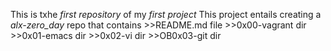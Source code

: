 This is txhe *first repository* of my *first project*
This project entails creating a *alx-zero_day* repo that contains
     >>README.md file
     >>0x00-vagrant dir
     >>0x01-emacs dir
     >>0x02-vi dir
     >>OB0x03-git dir